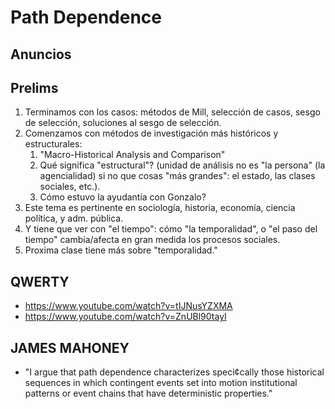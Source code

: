 # Path Dependence

## Anuncios

## Prelims
1. Terminamos con los casos: métodos de Mill, selección de casos, sesgo de selección, soluciones al sesgo de selección.
2. Comenzamos con métodos de investigación más históricos y estructurales:
    1. "Macro-Historical Analysis and Comparison"
    2. Qué significa "estructural"? (unidad de análisis no es "la persona" (la agencialidad) si no que cosas "más grandes": el estado, las clases sociales, etc.).
    3. Cómo estuvo la ayudantía con Gonzalo? 
3. Este tema es pertinente en sociología, historia, economía, ciencia política, y adm. pública.
4. Y tiene que ver con "el tiempo": cómo "la temporalidad", o "el paso del tiempo" cambia/afecta en gran medida los procesos sociales.
5. Proxima clase tiene más sobre "temporalidad."

## QWERTY

- https://www.youtube.com/watch?v=tIJNusYZXMA
- https://www.youtube.com/watch?v=ZnUBl90tayI

## JAMES MAHONEY

- "I argue that path dependence characterizes speci¢cally those historical sequences in which contingent events set into motion institutional patterns or event chains that have deterministic properties."
